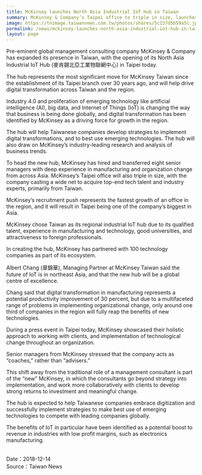 ```yaml
---
title: McKinsey launches North Asia Industrial IoT Hub in Taiwan
summary: McKinsey & Company’s Taipei office to triple in size, launches regional IoT hub
image: https://tnimage.taiwannews.com.tw/photos/shares/5c137d5b59a5c.jpg
permalink: /news/mckinsey-launches-north-asia-industrial-iot-hub-in-taiwan/
layout: page
---
```

Pre-eminent global management consulting company McKinsey & Company has expanded its presence in Taiwan, with the opening of its North Asia Industrial IoT Hub (麥肯錫北亞工業物聯網中心) in Taipei today.

The hub represents the most significant move for McKinsey Taiwan since the establishment of its Taipei branch over 30 years ago, and will help drive digital transformation across Taiwan and the region.

Industry 4.0 and proliferation of emerging technology like artificial intelligence (AI), big data, and Internet of Things (IoT) is changing the way that business is being done globally, and digital transformation has been identified by McKinsey as a driving force for growth in the region.

The hub will help Taiwanese companies develop strategies to implement digital transformations, and to best use emerging technologies. The hub will also draw on McKinsey’s industry-leading research and analysis of business trends.

To head the new hub, McKinsey has hired and transferred eight senior managers with deep experience in manufacturing and organization change from across Asia. McKinsey’s Taipei office will also triple in size, with the company casting a wide net to acquire top-end tech talent and industry experts, primarily from Taiwan.

McKinsey’s recruitment push represents the fastest growth of an office in the region, and it will result in Taipei being one of the company’s biggest in Asia.

McKinsey chose Taiwan as its regional industrial IoT hub due to its qualified talent, experience in manufacturing and technology, good universities, and attractiveness to foreign professionals.

In creating the hub, McKinsey has partnered with 100 technology companies as part of its ecosystem.

Albert Chang (章錦華), Managing Partner at McKinsey Taiwan said the future of IoT is in northeast Asia, and that the new hub will be a global centre of excellence.

Chang said that digital transformation in manufacturing represents a potential productivity improvement of 30 percent, but due to a multifaceted range of problems in implementing organizational change, only around one third of companies in the region will fully reap the benefits of new technologies.

During a press event in Taipei today, McKinsey showcased their holistic approach to working with clients, and implementation of technological change throughout an organization.

Senior managers from McKinsey stressed that the company acts as “coaches,” rather than “advisers.”

This shift away from the traditional role of a management consultant is part of the “new” McKinsey, in which the consultants go beyond strategy into implementation, and work more collaboratively with clients to develop strong returns to investment and meaningful change.

The hub is expected to help Taiwanese companies embrace digitization and successfully implement strategies to make best use of emerging technologies to compete with leading companies globally.

The benefits of IoT in particular have been identified as a potential boost to revenue in industries with low profit margins, such as electronics manufacturing.

<br/>
Date：2018-12-14
<br/>
Source：Taiwan News
